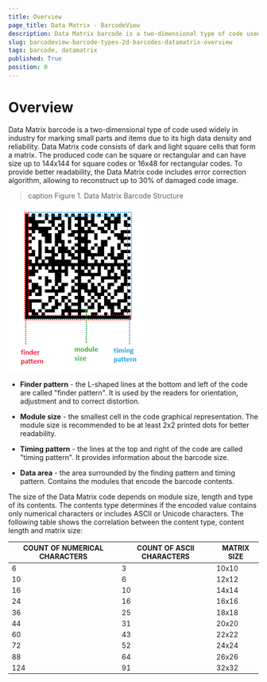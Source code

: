 ```yaml
---
title: Overview
page_title: Data Matrix - BarcodeView
description: Data Matrix barcode is a two-dimensional type of code used widely in industry for marking small parts and items due to its high data density and reliability.   
slug: barcodeview-barcode-types-2d-barcodes-datamatrix-overview 
tags: barcode, datamatrix
published: True
position: 0 
---
```


# Overview

Data Matrix barcode is a two-dimensional type of code used widely in industry for marking small parts and items due to its high data density and reliability. Data Matrix code consists of dark and light square cells that form a matrix. The produced code can be square or rectangular and can have size up to 144x144 for square codes or 16x48 for rectangular codes. To provide better readability, the Data Matrix code includes error correction algorithm, allowing to reconstruct up to 30% of damaged code image. 

>caption Figure 1. Data Matrix Barcode Structure

![2d-barcodes-datamatrix-overview 001](images/2d-barcodes-datamatrix-overview001.png)

* **Finder pattern** - the L-shaped lines at the bottom and left of the code are called "finder pattern". It is used by the readers for orientation, adjustment and to correct distortion.

* **Module size** - the smallest cell in the code graphical representation. The module size is recommended to be at least 2x2 printed dots for better readability.

* **Timing pattern** - the lines at the top and right of the code are called "timing pattern". It provides information about the barcode size.

* **Data area** - the area surrounded by the finding pattern and timing pattern. Contains the modules that encode the barcode contents.

The size of the Data Matrix code depends on module size, length and type of its contents. The contents type determines if the encoded value contains only numerical characters or includes ASCII or Unicode characters. The following table shows the correlation between the content type, content length and matrix size:

|COUNT OF NUMERICAL CHARACTERS|COUNT OF ASCII CHARACTERS|MATRIX SIZE|
|----|----|----|
|6|3|10x10|
|10|6|12x12|
|16|10|14x14|
|24|16|16x16|
|36|25|18x18|
|44|31|20x20|
|60|43|22x22|
|72|52|24x24|
|88|64|26x26|
|124|91|32x32|


 
